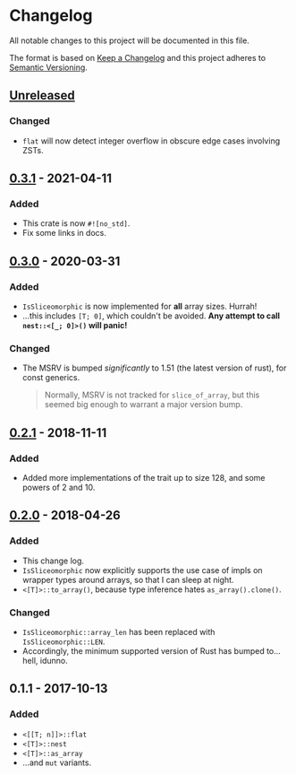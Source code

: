 # Changelog
All notable changes to this project will be documented in this file.

The format is based on [Keep a Changelog](http://keepachangelog.com/en/1.0.0/)
and this project adheres to [Semantic Versioning](http://semver.org/spec/v2.0.0.html).

## [Unreleased]
### Changed
- `flat` will now detect integer overflow in obscure edge cases involving ZSTs.

## [0.3.1] - 2021-04-11
### Added
- This crate is now `#![no_std]`. 
- Fix some links in docs.

## [0.3.0] - 2020-03-31
### Added
- `IsSliceomorphic` is now implemented for **all** array sizes.  Hurrah!
- ...this includes `[T; 0]`, which couldn't be avoided.  **Any attempt to call `nest::<[_; 0]>()` will panic!**
### Changed
- The MSRV is bumped _significantly_ to 1.51 (the latest version of rust), for const generics.
  > Normally, MSRV is not tracked for `slice_of_array`, but this seemed big enough to warrant a major version bump.

## [0.2.1] - 2018-11-11
### Added
- Added more implementations of the trait up to size 128, and some powers of 2 and 10.

## [0.2.0] - 2018-04-26
### Added
- This change log.
- `IsSliceomorphic` now explicitly supports the use case of impls on wrapper types around arrays, so that I can sleep at night.
- `<[T]>::to_array()`, because type inference hates `as_array().clone()`.

### Changed
- `IsSliceomorphic::array_len` has been replaced with `IsSliceomorphic::LEN`.
- Accordingly, the minimum supported version of Rust has bumped to... hell, idunno.

## 0.1.1 - 2017-10-13
### Added
- `<[[T; n]]>::flat`
- `<[T]>::nest`
- `<[T]>::as_array`
- ...and `mut` variants.

[Unreleased]: https://github.com/ExpHP/slice-of-array/compare/v0.3.1...HEAD
[0.3.1]: https://github.com/ExpHP/slice-of-array/compare/v0.3.0...v0.3.1
[0.3.0]: https://github.com/ExpHP/slice-of-array/compare/v0.2.1...v0.3.0
[0.2.1]: https://github.com/ExpHP/slice-of-array/compare/v0.2.0...v0.2.1
[0.2.0]: https://github.com/ExpHP/slice-of-array/compare/v0.1.1...v0.2.0

